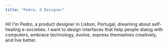 ```yaml
---
title: "Pedro, O Designer"
---
```

Hi! I'm Pedro, a product designer in Lisbon, Portugal, dreaming about self-healing e-societies. I want to design interfaces that help people dialog with computers, embrace technology, evolve, express themselves creatively, and live better.